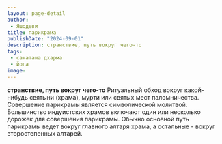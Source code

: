 ```yaml
---
layout: page-detail
author:
 - Яшодеви
title: парикрама
publishDate: "2024-09-01"
description: странствие, путь вокруг чего-то
tags:
 - санатана дхарма
 - йога
image: 
---
```


__странствие, путь вокруг чего-то__
Ритуальный обход вокруг какой-нибудь святыни (храма), мурти или святых мест паломничества. Совершение парикрамы является символической молитвой. Большинство индуистских храмов включают один или несколько дорожек для совершения парикрамы. Обычно основной путь парикрамы ведет вокруг главного алтаря храма, а остальные - вокруг второстепенных алтарей.

